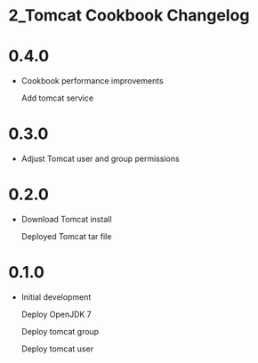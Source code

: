 # 2_Tomcat Cookbook Changelog

# 0.4.0

- Cookbook performance improvements

  Add tomcat service

# 0.3.0

- Adjust Tomcat user and group permissions


# 0.2.0

- Download Tomcat install

  Deployed Tomcat tar file

# 0.1.0

- Initial development

  Deploy OpenJDK 7

  Deploy tomcat group

  Deploy tomcat user
